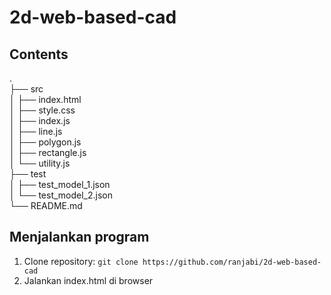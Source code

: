 # 2d-web-based-cad

## Contents
.  
├── src  
│   ├── index.html  
│   ├── style.css  
│   ├── index.js  
│   ├── line.js  
│   ├── polygon.js  
│   ├── rectangle.js  
│   └── utility.js  
├── test  
│   ├── test_model_1.json  
│   └── test_model_2.json  
└── README.md

## Menjalankan program
1. Clone repository: `git clone https://github.com/ranjabi/2d-web-based-cad`
2. Jalankan index.html di browser
